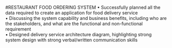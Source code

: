 #RESTAURANT FOOD ORDERING SYSTEM
•	Successfully planned all the data required to create an application for food delivery service <br>
•	Discussing the system capability and business benefits, including who are the stakeholders, and what are the functional and non-functional requirement <br>
•	Designed delivery service architecture diagram, highlighting strong system design with strong verbal/written communication skills
